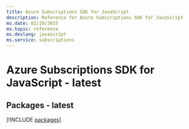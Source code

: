 ```yaml
---
title: Azure Subscriptions SDK for JavaScript
description: Reference for Azure Subscriptions SDK for JavaScript
ms.date: 02/19/2025
ms.topic: reference
ms.devlang: javascript
ms.service: subscriptions
---
```

# Azure Subscriptions SDK for JavaScript - latest
## Packages - latest
[!INCLUDE [packages](subscriptions-index.md)]